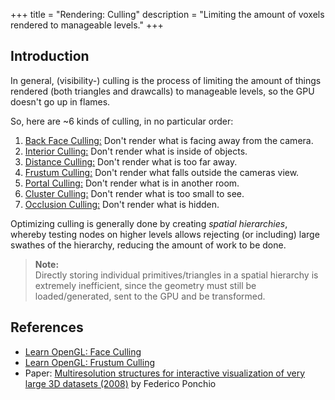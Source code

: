 +++
title = "Rendering: Culling"
description = "Limiting the amount of voxels rendered to manageable levels."
+++

## Introduction

In general, (visibility-) culling is the process of limiting the amount of things rendered
(both triangles and drawcalls) to manageable levels, so the GPU doesn't go up in flames.

So, here are ~6 kinds of culling, in no particular order:

1. [Back Face Culling:](/wiki/rendering/culling/back-face) Don't render what is facing away from the camera.
2. [Interior Culling:](/wiki/rendering/culling/interior) Don't render what is inside of objects.
3. [Distance Culling:](/wiki/rendering/culling/distance) Don't render what is too far away.
4. [Frustum Culling:](/wiki/rendering/culling/frustum) Don't render what falls outside the cameras view.
5. [Portal Culling:](/wiki/rendering/culling/frustum) Don't render what is in another room.
6. [Cluster Culling:](/wiki/rendering/culling/cluster) Don't render what is too small to see.
7. [Occlusion Culling:](/wiki/rendering/culling/occlusion) Don't render what is hidden.

Optimizing culling is generally done by creating *spatial hierarchies*,
whereby testing nodes on higher levels allows rejecting (or including)
large swathes of the hierarchy, reducing the amount of work to be done.

> **Note:**  
> Directly storing individual primitives/triangles in a spatial hierarchy is extremely inefficient,
> since the geometry must still be loaded/generated, sent to the GPU and be transformed.

## References

- [Learn OpenGL: Face Culling](https://learnopengl.com/Advanced-OpenGL/Face-culling)
- [Learn OpenGL: Frustum Culling](https://learnopengl.com/Guest-Articles/2021/Scene/Frustum-Culling)
- Paper: [Multiresolution structures for interactive visualization of very large 3D datasets (2008)](https://d-nb.info/997062789/34) by Federico Ponchio
